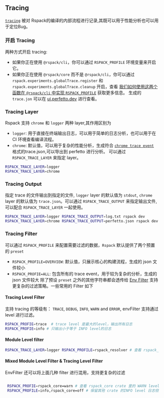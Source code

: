 ## Tracing

[`tracing`](https://crates.io/crates/tracing) 被对 Rspack的编译的内部流程进行记录,其既可以用于性能分析也可以用于定位Bug。

### 开启 Tracing

两种方式开启 tracing:

- 如果你正在使用 `@rspack/cli`，你可以通过 `RSPACK_PROFILE` 环境变量来开启它。
- 如果你正在使用 `@rspack/core` 而不是 `@rspack/cli`，你可以通过 `rspack.experiments.globalTrace.register` 和 `rspack.experiments.globalTrace.cleanup` 开启，查看 [我们如何使用这两个函数在 `@rspack/cli` 中实现 `RSPACK_PROFILE`](https://github.com/web-infra-dev/rspack/blob/9be47217b5179186b0825ca79990ab2808aa1a0f/packages/rspack-cli/src/utils/profile.ts#L219-L224) 获取更多信息。
  生成的 `trace.jon` 可以在 [ui.perfetto.dev](https://ui.perfetto.dev/) 进行查看。

### Tracing Layer

Rspack 支持 `chrome` 和 `logger` 两种 layer,其作用区别为

- `logger`: 用于直接在终端输出日志，可以用于简单的日志分析，也可以用于在 CI 环境查看编译流程。
- `chrome`: 默认值，可以用于复杂的性能分析，生成符合 [`chrome trace event`](https://docs.google.com/document/d/1CvAClvFfyA5R-PhYUmn5OOQtYMH4h6I0nSsKchNAySU/preview?tab=t.0#heading=h.yr4qxyxotyw) 格式的trace.json,可以导出到 perfetto 进行分析。
  可以通过 `RSPACK_TRACE_LAYER` 来指定 layer。

```sh
RSPACK_TRACE_LAYER=logger
RSPACK_TRACE_LAYER=chrome
```

### Tracing Output

指定 trace 的文件输出到指定的文件, `logger` layer 的默认值为 `stdout`, `chrome` layer 的默认值为 `trace.json`。可以通过 `RSPACK_TRACE_OUTPUT` 来指定输出文件,可以配合 `RSPACK_TRACE_LAYER` 一起使用。

```sh
RSPACK_TRACE_LAYER=logger RSPACK_TRACE_OUTPUT=log.txt rspack dev
RSPACK_TRACE_LAYER=chrome RSPACK_TRACE_OUTPUT=perfetto.json rspack dev
```

### Tracing Filter

可以通过 `RSPACK_PROFILE` 来配置需要过滤的数据，`Rspack` 默认提供了两个预置的 `preset`

- `RSPACK_PROFILE=OVERVIEW`: 默认值，只展示核心的构建流程，生成的 json 文件较小
- `RSPACK_PROFIE=ALL`: 包含所有的 trace event，用于较为复杂的分析，生成的 json 文件较大
  除了预设 `preset` 之外的其他字符串都会透传给 [Env Filter](https://docs.rs/tracing-subscriber/latest/tracing_subscriber/filter/struct.EnvFilter.html#example-syntax) 支持更复杂的过滤策略。一些常用的 Filter 如下

#### Tracing Level Filter

支持 tracing 的等级有： `TRACE`, `DEBUG`, `INFO`, `WARN` and `ERROR`, envFilter 支持通过 level 进行过滤。

```sh
RSPACK_PROFIE=trace  # trace level 是最大的level，输出所有日志
RSPACK_PROFIE=info # 只输出小于等于 INFO level的日志
```

#### Module Level filter

```sh
RSPACK_TRACE_LAYER=logger RSPACK_PROFILE=rspack_resolver # 查看 rspack_resolver 的日志，并输出到终端
```

#### Mixed Module Level Filter & Tracing Level Filter

EnvFilter 还可以将上面几种 filter 进行混用，支持更复杂的过滤

```sh

 RSPACK_PROFIE=rspack_core=warn # 查看 rspack_core crate 里的 WARN level 的日志
 RSPACK_PROFILE=info,rspack_core=off # 保留其他 crate 的INFO level 日志但是关闭 rspack_resolver 的日志
```
